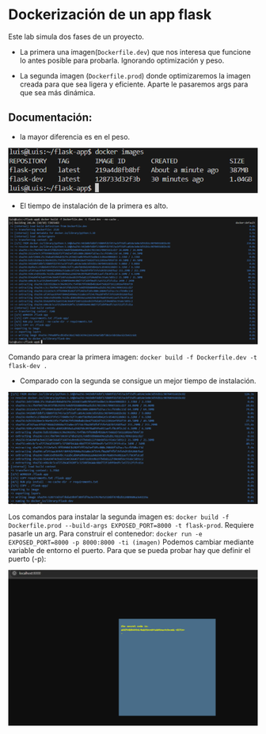 # Dockerización de un app flask

Este lab simula dos fases de un proyecto. 

- La primera una imagen(`Dockerfile.dev`) que nos interesa que funcione lo antes posible para probarla.
Ignorando optimización y peso.

- La segunda imagen (`Dockerfile.prod`) donde optimizaremos la imagen creada para que sea ligera y eficiente.
Aparte le pasaremos args para que sea más dinámica.

## Documentación:

- la mayor diferencia es en el peso.

![example](/Sprint6/Lab2/flask-app/src/3.png)



- El tiempo de instalación de la primera es alto.



![example](/Sprint6/Lab2/flask-app/src/1.png)



Comando para crear la primera imagen: 
    `docker build -f Dockerfile.dev -t flask-dev .`

- Comparado con la segunda se consigue un mejor tiempo de instalación.



![example](/Sprint6/Lab2/flask-app/src/2.png)



Los comandos para instalar la segunda imagen es:
    `docker build -f Dockerfile.prod --build-args EXPOSED_PORT=8000 -t flask-prod`. Requiere pasarle un arg.
Para construir el contenedor: 
    `docker run -e EXPOSED_PORT=8000 -p 8000:8000 -ti (imagen)` Podemos cambiar mediante variable de entorno el puerto.
Para que se pueda probar hay que definir el puerto (-p):



![example](/Sprint6/Lab2/flask-app/src/4.png)
